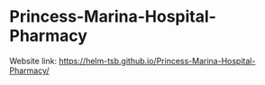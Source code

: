 # Princess-Marina-Hospital-Pharmacy

Website link: https://helm-tsb.github.io/Princess-Marina-Hospital-Pharmacy/
